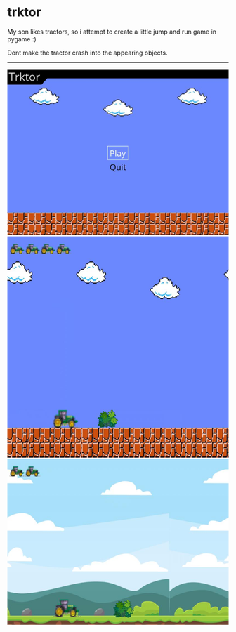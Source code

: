 # trktor

My son likes tractors, so i attempt to create a little jump and run game in pygame :)

Dont make the tractor crash into the appearing objects.

---

![Alt text](screenshotmenu.jpg?raw=true "Title")
![Alt text](screenshot.jpg?raw=true "Title")
![Alt text](screenshot2.jpg?raw=true "Title")
